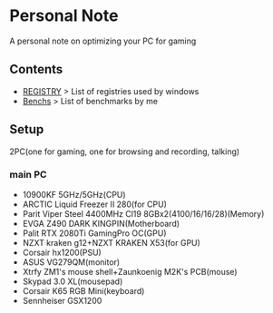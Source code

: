 # Personal Note
A personal note on optimizing your PC for gaming
## Contents
- [REGISTRY](/CONTENTS/REGISTRY/) > List of registries used by windows
- [Benchs](/CONTENTS/Benchs) > List of benchmarks by me
## Setup
2PC(one for gaming, one for browsing and recording, talking)
### main PC
- 10900KF 5GHz/5GHz(CPU)
- ARCTIC Liquid Freezer II 280(for CPU)
- Parit Viper Steel 4400MHz Cl19 8GBx2(4100/16/16/28)(Memory)
- EVGA Z490 DARK KINGPIN(Motherboard)
- Palit RTX 2080Ti GamingPro OC(GPU)
- NZXT kraken g12+NZXT KRAKEN X53(for GPU)
- Corsair hx1200(PSU)
- ASUS VG279QM(monitor)
- Xtrfy ZM1's mouse shell+Zaunkoenig M2K's PCB(mouse)
- Skypad 3.0 XL(mousepad)
- Corsair K65 RGB Mini(keyboard)
- Sennheiser GSX1200
